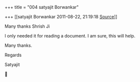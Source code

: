+++
title = "004 satyajit Borwankar"

+++
[[satyajit Borwankar	2011-08-22, 21:19:18 [Source](https://groups.google.com/g/samskrita/c/GtpmDrfReiQ)]]



Many thanks Shrish Ji  



I only needed it for reading a document. I am sure, this will help.



Many thanks.



Regards



Satyajit  



